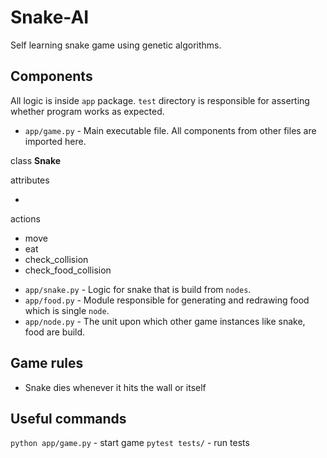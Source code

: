 # Snake-AI
Self learning snake game using genetic algorithms.

## Components

All logic is inside `app` package. `test` directory is responsible for asserting whether program works as expected.

* `app/game.py` - Main executable file. All components from other files are imported here.

class **Snake**

attributes

- 

actions

- move
- eat
- check_collision
- check_food_collision

* `app/snake.py` - Logic for snake that is build from `nodes`.
* `app/food.py` - Module responsible for generating and redrawing food which is single `node`.
* `app/node.py` - The unit upon which other game instances like snake, food are build.

## Game rules
- Snake dies whenever it hits the wall or itself

## Useful commands
`python app/game.py` - start game
`pytest tests/` - run tests

